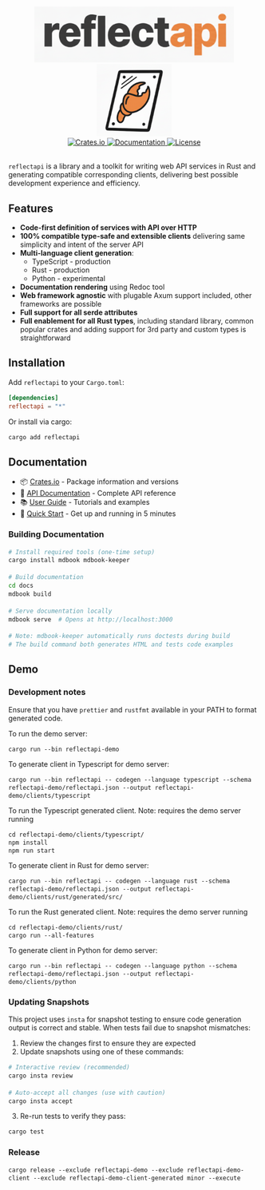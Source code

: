 <div align="center">
  <img src=".github/reflectapi-text.png" alt="reflectapi" width="400">
  <br>
  <img src=".github/reflectapi-logo.png" alt="reflectapi logo" width="150">
</div>

<div align="center">
  <a href="https://crates.io/crates/reflectapi">
    <img src="https://img.shields.io/crates/v/reflectapi.svg" alt="Crates.io">
  </a>
  <a href="https://docs.rs/reflectapi">
    <img src="https://docs.rs/reflectapi/badge.svg" alt="Documentation">
  </a>
  <a href="https://github.com/thepartly/reflectapi/blob/main/LICENSE">
    <img src="https://img.shields.io/badge/license-MIT-blue.svg" alt="License">
  </a>
</div>

<br>

`reflectapi` is a library and a toolkit for writing web API services in Rust and generating compatible corresponding clients, delivering best possible development experience and efficiency.

## Features

- **Code-first definition of services with API over HTTP**
- **100% compatible type-safe and extensible clients** delivering same simplicity and intent of the server API
- **Multi-language client generation**:
  - TypeScript - production
  - Rust - production
  - Python - experimental
- **Documentation rendering** using Redoc tool
- **Web framework agnostic** with plugable Axum support included, other frameworks are possible
- **Full support for all serde attributes**
- **Full enablement for all Rust types**, including standard library, common popular crates and adding support for 3rd party and custom types is straightforward


## Installation

Add `reflectapi` to your `Cargo.toml`:

```toml
[dependencies]
reflectapi = "*"
```

Or install via cargo:

```bash
cargo add reflectapi
```

## Documentation

- 📦 [Crates.io](https://crates.io/crates/reflectapi) - Package information and versions
- 📖 [API Documentation](https://docs.rs/reflectapi) - Complete API reference  
- 📚 [User Guide](https://thepartly.github.io/reflectapi/) - Tutorials and examples
- 🚀 [Quick Start](https://thepartly.github.io/reflectapi/getting-started/quick-start.html) - Get up and running in 5 minutes

### Building Documentation

```bash
# Install required tools (one-time setup)
cargo install mdbook mdbook-keeper

# Build documentation
cd docs
mdbook build

# Serve documentation locally
mdbook serve  # Opens at http://localhost:3000

# Note: mdbook-keeper automatically runs doctests during build
# The build command both generates HTML and tests code examples
```

## Demo 

### Development notes

Ensure that you have `prettier` and `rustfmt` available in your PATH to format generated code.

To run the demo server:

```
cargo run --bin reflectapi-demo
```

To generate client in Typescript for demo server:

```
cargo run --bin reflectapi -- codegen --language typescript --schema reflectapi-demo/reflectapi.json --output reflectapi-demo/clients/typescript
```

To run the Typescript generated client. Note: requires the demo server running

```
cd reflectapi-demo/clients/typescript/
npm install
npm run start
```

To generate client in Rust for demo server:

```
cargo run --bin reflectapi -- codegen --language rust --schema reflectapi-demo/reflectapi.json --output reflectapi-demo/clients/rust/generated/src/
```

To run the Rust generated client. Note: requires the demo server running

```
cd reflectapi-demo/clients/rust/
cargo run --all-features
```


To generate client in Python for demo server:

```
cargo run --bin reflectapi -- codegen --language python --schema reflectapi-demo/reflectapi.json --output reflectapi-demo/clients/python
```

### Updating Snapshots

This project uses `insta` for snapshot testing to ensure code generation output is correct and stable. When tests fail due to snapshot mismatches:

1. Review the changes first to ensure they are expected
2. Update snapshots using one of these commands:

```bash
# Interactive review (recommended)
cargo insta review

# Auto-accept all changes (use with caution)
cargo insta accept
```

3. Re-run tests to verify they pass:

```bash
cargo test
```

### Release

```
cargo release --exclude reflectapi-demo --exclude reflectapi-demo-client --exclude reflectapi-demo-client-generated minor --execute
```
